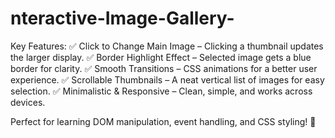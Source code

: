 ﻿# nteractive-Image-Gallery-
Key Features:
✅ Click to Change Main Image – Clicking a thumbnail updates the larger display.
✅ Border Highlight Effect – Selected image gets a blue border for clarity.
✅ Smooth Transitions – CSS animations for a better user experience.
✅ Scrollable Thumbnails – A neat vertical list of images for easy selection.
✅ Minimalistic & Responsive – Clean, simple, and works across devices.

Perfect for learning DOM manipulation, event handling, and CSS styling! 🚀
